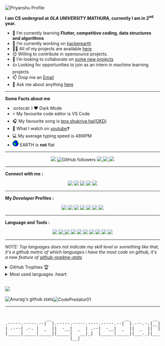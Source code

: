 <!--# Hi there, <img src="Assets/Hi.gif" height="32px"> I'm [Priyanshu Vishwakarma!](https://github.com/CodePredator01)
<!--[![image](https://www.linkpicture.com/q/Illegenix_3.png)](https://github.com/CodePredator01/CodePredator/tree/main)-->

<!--[![image](https://www.linkpicture.com/q/codee.png)](https://www.linkpicture.com/view.php?img=LPic6051dd370afe61450011312)-->
<img alt="Priyanshu Profile" src="https://www.linkpicture.com/q/code-name.gif" width="850" height="260"/>  
<br>  
<!--<p align="center">
<img align="left" alt="GIF" src="https://www.linkpicture.com/q/codee.png" width="410" height="243" /><img  alt="GIF" src="https://github.com/abhisheknaiidu/abhisheknaiidu/blob/master/code.gif?raw=true" width="380" height="243" />
</p>-->
 
**I am CS undergrad at <i>GLA UNIVERSITY MATHURA</i>, currently I am in 2<sup>nd</sup> year.**
- 🌱 I’m currently learning **Flutter, competitive coding, data structures and algorithms**
- 🔭 I’m currently working on [hackerearth](https://www.hackerearth.com/@Codepredator01)
- 👨‍💻 All of my projects are available <a href="https://github.com/CodePredator01?tab=repositories">here</a>
- 😊 Willing to contribute in opensource projects.
- 👯 I’m looking to collaborate on [some new projects](https://github.com/CodePredator01)
- 👍 Looking for opportunities to join as an intern in machine learning projects
- 📫 Drop me an <a href="mailto: priyanshuvish555@gmail.com">Email</a>
- 💬 Ask me about anything [here](https://github.com/CodePredator01/CodePredator/issues)

---

**Some Facts about me**

- :octocat: I ❤️ Dark Mode
- ⚡ My favourite code editor is VS Code
- 🎧 My favourite song is <a href="https://www.youtube.com/watch?v=aLPhZaCS-Kk">tera shukriya hai(GKD)</a>
- 👀 What I watch on <a href="https://www.youtube.com/channel/UC_x5XG1OV2P6uZZ5FSM9Ttw">youtube</a>❓
- 💻 My average typing speed is 48WPM
- <img src="Assets/Earth.gif" height="20px"> EARTH is <b>not</b> flat
-----
  
<p align="center">
  <img src="https://komarev.com/ghpvc/?username=CodePredator01&color=blue&style=flat&label=PROFILE+VIEWS"> <img alt="GitHub followers" src="https://img.shields.io/github/followers/CodePredator01?style=social"/> <a href="https://github.com/CodePredator01" target="_blank">
    <img src="https://badges.pufler.dev/years/CodePredator01"/>
  </a> <a href="https://github.com/CodePredator01?tab=repositories" target="_blank">
    <img src="https://badges.pufler.dev/repos/CodePredator01"/>
  </a> <a href="https://badges.pufler.dev" target="_blank">
    <img src="https://badges.pufler.dev/commits/monthly/CodePredator01"/>
  </a>
</p>  

---
**Connect with me :**

<p align = "center">  
  <a href="https://www.facebook.com/priyanshu.vishwakarma.50552/"><img src="https://img.shields.io/badge/Facebook-add-blue.svg?logo=facebook&logoColor=white"></a> <a href="https://www.instagram.com/codepredator/"><img src="https://img.shields.io/badge/Instagram-follow-purple.svg?logo=instagram&logoColor=white"></a> <a href="https://www.linkedin.com/in/codepredator01/"><img src="https://img.shields.io/badge/LinkedIn-connect-blue.svg?logo=linkedin&logoColor=white"></a> <a href="https://www.quora.com/profile/Priyanshu-Vishwakarma-10"><img src="https://img.shields.io/badge/Quora-ask-red.svg?logo=quora"></a> <a href="https://twitter.com/priyans37122490"><img src="https://img.shields.io/twitter/follow/priyans37122490?style=social"></a>
     <!--[![Snapchat](https://img.shields.io/badge/Snapchat-add-yellow.svg?logo=snapchat&logoColor=white)](https://www.snapchat.com/add/akshatvg)[![Discord](https://img.shields.io/badge/Discord-Join-black.svg?logo=discord&logoColor=white)](https://discord.gg/D2w3xDtc9g)-->
</p>

----
**My _Developer_ Profiles :**

<p align="center">
  <a href="https://www.hackerrank.com/CodePredator01"><img src="https://img.shields.io/badge/-HackerRank-33BF11?style=for-the-badge&logo=HackerRank&logoColor=white"></a>
  <a href="https://www.hackerearth.com/@Codepredator01"><img src="https://img.shields.io/badge/-HAKEREARTH-33AACC?style=for-the-badge&logo=HackerEarth&logoColor=white"></a>
  <a href="https://hyperskill.org/profile/2998745"><img src="https://img.shields.io/badge/-Hyperskill-000000?style=for-the-badge&logo=JetBrains&logoColor=white"></a>
  <a href="https://www.codechef.com/users/codepredator1"><img src="https://img.shields.io/badge/-Codechef-5B4638?style=for-the-badge&logo=CodeChef&logoColor=white"></a>
  <a href="https://github.com/CodePredator01"><img src="https://img.shields.io/badge/-GITHUB-181717?style=for-the-badge&logo=GitHub&logoColor=white"></a>
  <a href="https://www.coursera.org/user/8cb50a7ad10686a6558d4503fd005b28"><img src="https://img.shields.io/badge/-Coursera-2A73CC?style=for-the-badge&logo=Coursera&logoColor=white"></a>
  <a href="https://codepen.io/codepredator01"><img src="https://img.shields.io/badge/-CodePen-181717?style=for-the-badge&logo=Codepen&logoColor=white"></a>
</p>

---
**Language and Tools :**

<p align = "center">
  <img src="https://img.shields.io/badge/python%20-%2314354C.svg?&style=for-the-badge&logo=python&logoColor=white"/>
    <a href="shorturl.at/knMZ6"><img src="https://img.shields.io/badge/java%20-%23DA2307.svg?&style=for-the-badge&logo=Java&logoColor=white"/> </a>
  <img src="https://img.shields.io/badge/flutter%20-%31589FF.svg?&style=for-the-badge&logo=flutter&logoColor=white"/>
  <img src="https://img.shields.io/badge/css%20-%23055C.svg?&style=for-the-badge&logo=C&logoColor=white"/> 
  <img src="https://img.shields.io/badge/HTML%20-%2300599C.svg?&style=for-the-badge&logo=HackerRank&logoColor=white"/> 
  <img src="https://img.shields.io/badge/markdown-%23000000.svg?&style=for-the-badge&logo=markdown&logoColor=white"/> 
  <a href="coursera.org/verify/RAN3AFYHP7NJ"><img src="https://img.shields.io/badge/SQL%20-%234479A1.svg?&style=for-the-badge&logo=MySQL&logoColor=white"/></a>
  <img src="https://img.shields.io/badge/git%20-%23F05033.svg?&style=for-the-badge&logo=git&logoColor=white"/> 
  <img src="https://img.shields.io/badge/PostgreSQl%20-%234479A1.svg?&style=for-the-badge&logo=Postgresql&logoColor=white"/>
  <img src="https://img.shields.io/badge/Linux%20-%2312224C.svg?&style=for-the-badge&logo=linux&logoColor=white"/>
</p>

---

<!--- 
  if you have forked this to use on your profile, 
  Change the `github-readme-stats.anuraghazra1.vercel.app` to `github-readme-stats.vercel.app` 
--->

<!-- Change the `github-readme-stats.anuraghazra1.vercel.app` to `github-readme-stats.vercel.app`  -->

*NOTE: Top languages does not indicate my skill level or something like that, it's a github metric of which languages i have the most code on github, it's a new feature of [github-readme-stats](https://github.com/CodePredator01)*
 
<details align="left">
  <summary>GitHub Trophies 🏆</summary>
<p align="left">
  <a href="https://github.com/CodePredator01" target="_blank">
    <img src="https://github-profile-trophy.vercel.app/?username=CodePredator01&theme=flat&layout=compact&title_color=00FF00"/>
  </a>
</p>
</details>
<details>
  <summary>Most used languages :heart: </summary>

<p><img align="left" src="https://github-readme-stats.vercel.app/api/top-langs/?username=CodePredator01&custom_title=Most Used Languages &layout=compact&theme=algolia&langs_count=10" alt="CodePredator01" /></p>
</details> <br>

<img height="27" src="https://img.shields.io/badge/Priyanshu Vishwakarma's GitHub Stats - 😊-red.svg?&style=for-the-badge&logo=CodePredator01&logoColor=blue" /> <br>  
  

<a href="https://github.com/anuraghazra/github-readme-stats">
  <img align="left" src="https://github-readme-stats.anuraghazra1.vercel.app/api?username=CodePredator01&show_icons=true&include_all_commits=true&theme=algolia" alt="Anurag's github stats" />
</a> 
 <img align="center" src="https://github-readme-streak-stats.herokuapp.com/?user=CodePredator01&layout=compact&theme=algolia" alt="CodePredator01" /> <br>


<!-- ![Priyanshu's github activity graph](https://activity-graph.herokuapp.com/graph?username=CodePredator01&theme=dracula&layout=compact&title_color=FF69B4) -->
<hr>
<pre align=center> 
                __                            __         __                
.-----.-----.--|  |.-----.-----.----.-----.--|  |.---.-.|__|   .-----.----.
| .---| .-. |  _  ||  -__|  _  | .--|  -__|  _  ||  _  ||  |__ | .-. | .--'
|_____|_____|_____||_____|   __|_|  |_____|_____||___._||_____||_____|_|   
                         |__|                                              
						                                                                            
</pre>
